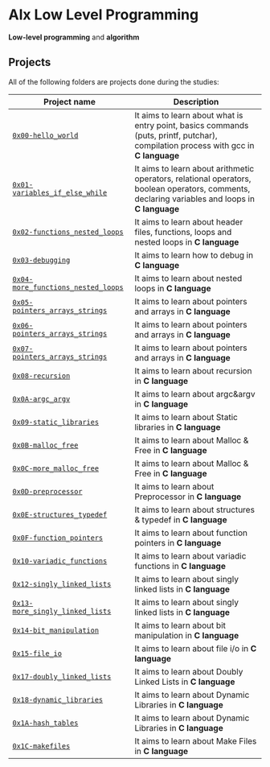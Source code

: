 # Alx Low Level Programming

**Low-level programming** and **algorithm**

## Projects
All of the following folders are projects done during the studies:

| Project name | Description |
| ------------ | ----------- |
| [`0x00-hello_world`](https://github.com/aslam-adigun/alx-low_level_programming/tree/master/0x00-hello_world) | It aims to learn about what is entry point, basics commands (puts, printf, putchar), compilation process with gcc in **C language** |
| [`0x01-variables_if_else_while`](https://github.com/aslam-adigun/alx-low_level_programming/tree/master/0x01-variables_if_else_while) | It aims to learn about arithmetic operators, relational operators, boolean operators, comments, declaring variables and loops in **C language** |
| [`0x02-functions_nested_loops`](https://github.com/aslam-adigun/alx-low_level_programming/tree/master/0x02-functions_nested_loops) | It aims to learn about header files, functions, loops and nested loops in **C language** |
| [`0x03-debugging`](https://github.com/aslam-adigun/alx-low_level_programming/tree/master/0x03-debugging) | It aims to learn how to debug in **C language** |
| [`0x04-more_functions_nested_loops`](https://github.com/aslam-adigun/alx-low_level_programming/tree/master/0x04-more_functions_nested_loops) | It aims to learn about nested loops in **C language** |
| [`0x05-pointers_arrays_strings`](https://github.com/aslam-adigun/alx-low_level_programming/tree/master/0x05-pointers_arrays_strings) | It aims to learn about pointers and arrays in **C language** |
| [`0x06-pointers_arrays_strings`](https://github.com/aslam-adigun/alx-low_level_programming/tree/master/0x06-pointers_arrays_strings) | It aims to learn about pointers and arrays in **C language** |
| [`0x07-pointers_arrays_strings`](https://github.com/aslam-adigun/alx-low_level_programming/tree/master/0x07-pointers_arrays_strings) | It aims to learn about pointers and arrays in **C language** |
| [`0x08-recursion`](https://github.com/aslam-adigun/alx-low_level_programming/tree/master/0x08-recursion) | It aims to learn about recursion in **C language** |
| [`0x0A-argc_argv`](https://github.com/aslam-adigun/alx-low_level_programming/tree/master/0x0A-argc_argv) | It aims to learn about argc&argv in **C language** |
| [`0x09-static_libraries`](https://github.com/aslam-adigun/alx-low_level_programming/tree/master/0x09-static_libraries) | It aims to learn about Static libraries in **C language** |
| [`0x0B-malloc_free`](https://github.com/aslam-adigun/alx-low_level_programming/tree/master/0x0B-malloc_free) | It aims to learn about Malloc & Free in **C language** |
| [`0x0C-more_malloc_free`](https://github.com/aslam-adigun/alx-low_level_programming/tree/master/0x0C-more_malloc_free) | It aims to learn about Malloc & Free in **C language** |
| [`0x0D-preprocessor`](https://github.com/aslam-adigun/alx-low_level_programming/tree/master/0x0D-preprocessor) | It aims to learn about Preprocessor in **C language** |
| [`0x0E-structures_typedef`](https://github.com/aslam-adigun/alx-low_level_programming/tree/master/0x0E-structures_typedef) | It aims to learn about structures & typedef in **C language** |
| [`0x0F-function_pointers`](https://github.com/aslam-adigun/alx-low_level_programming/tree/master/0x0F-function_pointers) | It aims to learn about function pointers in **C language** |
| [`0x10-variadic_functions`](https://github.com/aslam-adigun/alx-low_level_programming/tree/master/0x10-variadic_functions) | It aims to learn about variadic functions in **C language** |
| [`0x12-singly_linked_lists`](https://github.com/aslam-adigun/alx-low_level_programming/tree/master/0x12-singly_linked_lists) | It aims to learn about singly linked lists in **C language** |
| [`0x13-more_singly_linked_lists`](https://github.com/aslam-adigun/alx-low_level_programming/tree/master/0x13-more_singly_linked_lists) | It aims to learn about singly linked lists in **C language** |
| [`0x14-bit_manipulation`](https://github.com/aslam-adigun/alx-low_level_programming/tree/master/0x14-bit_manipulation) | It aims to learn about bit manipulation in **C language** |
| [`0x15-file_io`](https://github.com/aslam-adigun/alx-low_level_programming/tree/master/0x15-file_io) | It aims to learn about file i/o in **C language** |
| [`0x17-doubly_linked_lists`](https://github.com/aslam-adigun/alx-low_level_programming/tree/master/0x17-doubly_linked_lists) | It aims to learn about Doubly Linked Lists in **C language** |
| [`0x18-dynamic_libraries`](https://github.com/aslam-adigun/alx-low_level_programming/tree/master/0x18-dynamic_libraries) | It aims to learn about Dynamic Libraries in **C language** |
| [`0x1A-hash_tables`](https://github.com/aslam-adigun/alx-low_level_programming/tree/master/0x1A-hash_tables) | It aims to learn about Dynamic Libraries in **C language** |
| [`0x1C-makefiles`](https://github.com/aslam-adigun/alx-low_level_programming/tree/master/0x1C-makefiles) | It aims to learn about Make Files in **C language** |
